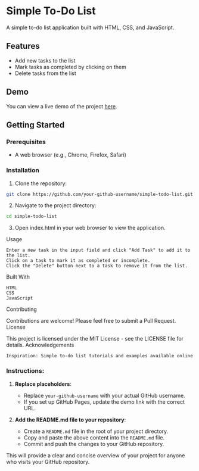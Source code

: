 # Simple To-Do List

A simple to-do list application built with HTML, CSS, and JavaScript.

## Features

- Add new tasks to the list
- Mark tasks as completed by clicking on them
- Delete tasks from the list

## Demo

You can view a live demo of the project [here](https://punuvinu2000.github.io/simple-todo-list).

## Getting Started

### Prerequisites

- A web browser (e.g., Chrome, Firefox, Safari)

### Installation

1. Clone the repository:

```bash
git clone https://github.com/your-github-username/simple-todo-list.git
```

2.  Navigate to the project directory:

```bash
cd simple-todo-list
```

3.  Open index.html in your web browser to view the application.

Usage

    Enter a new task in the input field and click "Add Task" to add it to the list.
    Click on a task to mark it as completed or incomplete.
    Click the "Delete" button next to a task to remove it from the list.

Built With

    HTML
    CSS
    JavaScript

Contributing

Contributions are welcome! Please feel free to submit a Pull Request.
License

This project is licensed under the MIT License - see the LICENSE file for details.
Acknowledgements

    Inspiration: Simple to-do list tutorials and examples available online

  
### Instructions:

1. **Replace placeholders**:
   - Replace `your-github-username` with your actual GitHub username.
   - If you set up GitHub Pages, update the demo link with the correct URL.

2. **Add the README.md file to your repository**:
   - Create a `README.md` file in the root of your project directory.
   - Copy and paste the above content into the `README.md` file.
   - Commit and push the changes to your GitHub repository.

This will provide a clear and concise overview of your project for anyone who visits your GitHub repository.

    








